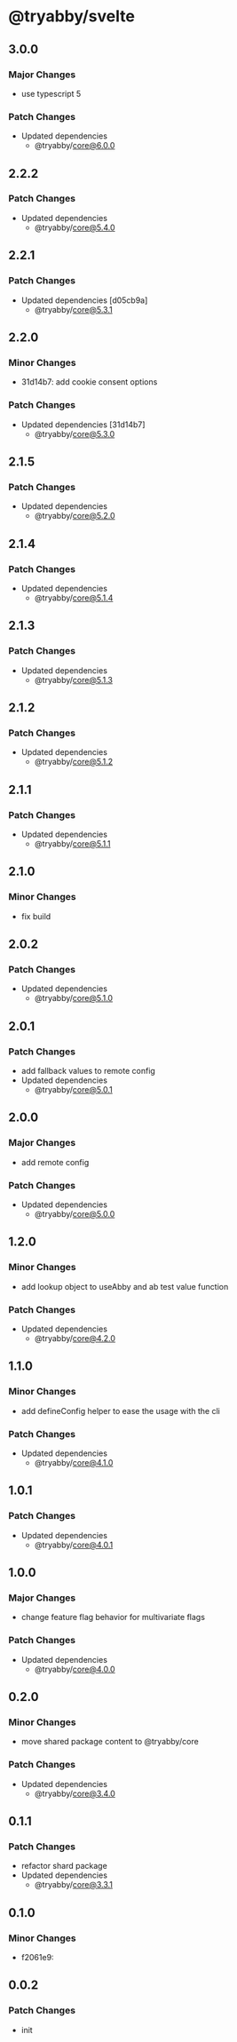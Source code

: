 # @tryabby/svelte

## 3.0.0

### Major Changes

- use typescript 5

### Patch Changes

- Updated dependencies
  - @tryabby/core@6.0.0

## 2.2.2

### Patch Changes

- Updated dependencies
  - @tryabby/core@5.4.0

## 2.2.1

### Patch Changes

- Updated dependencies [d05cb9a]
  - @tryabby/core@5.3.1

## 2.2.0

### Minor Changes

- 31d14b7: add cookie consent options

### Patch Changes

- Updated dependencies [31d14b7]
  - @tryabby/core@5.3.0

## 2.1.5

### Patch Changes

- Updated dependencies
  - @tryabby/core@5.2.0

## 2.1.4

### Patch Changes

- Updated dependencies
  - @tryabby/core@5.1.4

## 2.1.3

### Patch Changes

- Updated dependencies
  - @tryabby/core@5.1.3

## 2.1.2

### Patch Changes

- Updated dependencies
  - @tryabby/core@5.1.2

## 2.1.1

### Patch Changes

- Updated dependencies
  - @tryabby/core@5.1.1

## 2.1.0

### Minor Changes

- fix build

## 2.0.2

### Patch Changes

- Updated dependencies
  - @tryabby/core@5.1.0

## 2.0.1

### Patch Changes

- add fallback values to remote config
- Updated dependencies
  - @tryabby/core@5.0.1

## 2.0.0

### Major Changes

- add remote config

### Patch Changes

- Updated dependencies
  - @tryabby/core@5.0.0

## 1.2.0

### Minor Changes

- add lookup object to useAbby and ab test value function

### Patch Changes

- Updated dependencies
  - @tryabby/core@4.2.0

## 1.1.0

### Minor Changes

- add defineConfig helper to ease the usage with the cli

### Patch Changes

- Updated dependencies
  - @tryabby/core@4.1.0

## 1.0.1

### Patch Changes

- Updated dependencies
  - @tryabby/core@4.0.1

## 1.0.0

### Major Changes

- change feature flag behavior for multivariate flags

### Patch Changes

- Updated dependencies
  - @tryabby/core@4.0.0

## 0.2.0

### Minor Changes

- move shared package content to @tryabby/core

### Patch Changes

- Updated dependencies
  - @tryabby/core@3.4.0

## 0.1.1

### Patch Changes

- refactor shard package
- Updated dependencies
  - @tryabby/core@3.3.1

## 0.1.0

### Minor Changes

- f2061e9:

## 0.0.2

### Patch Changes

- init
